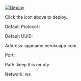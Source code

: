 [![Deploy](https://www.herokucdn.com/deploy/button.png)](https://dashboard.heroku.com/new?template=https://github.com/gitkironik/ctscane-hir)

Click the icon above to deploy.

Default Protocol : 

Default UUID: 

Address: appname.herokuapp.com

Port: 

Path: keep this empty

Network: ws

